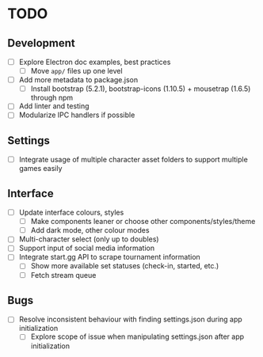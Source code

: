 
# TODO

## Development
- [ ] Explore Electron doc examples, best practices
  - [ ] Move `app/` files up one level
- [ ] Add more metadata to package.json
  - [ ] Install bootstrap (5.2.1), bootstrap-icons (1.10.5) + mousetrap (1.6.5) through npm
- [ ] Add linter and testing
- [ ] Modularize IPC handlers if possible

## Settings
- [ ] Integrate usage of multiple character asset folders to support multiple games easily

## Interface
- [ ] Update interface colours, styles
  - [ ] Make components leaner or choose other components/styles/theme
  - [ ] Add dark mode, other colour modes
- [ ] Multi-character select (only up to doubles)
- [ ] Support input of social media information
- [ ] Integrate start.gg API to scrape tournament information
  - [ ] Show more available set statuses (check-in, started, etc.)
  - [ ] Fetch stream queue

## Bugs
- [ ] Resolve inconsistent behaviour with finding settings.json during app initialization
  - [ ] Explore scope of issue when manipulating settings.json after app initialization
